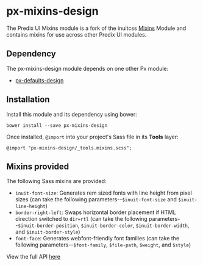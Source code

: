 # px-mixins-design

The Predix UI Mixins module is a fork of the inuitcss [Mixins](https://github.com/inuitcss/tools.mixins) Module and contains mixins for use across other Predix UI modules.

## Dependency

The px-mixins-design module depends on one other Px module:

* [px-defaults-design](https://github.com/PredixDev/px-defaults-design)

## Installation

Install this module and its dependency using bower:

    bower install --save px-mixins-design

Once installed, `@import` into your project's Sass file in its **Tools** layer:

    @import "px-mixins-design/_tools.mixins.scss";

## Mixins provided

The following Sass mixins are provided:

* `inuit-font-size`: Generates rem sized fonts with line height from pixel sizes (can take the following parameters--`$inuit-font-size` and `$inuit-line-height`)
* `border-right-left`: Swaps horizontal border placement if HTML direction switched to `dir=rtl` (can take the following parameters--`$inuit-border-position`, `$inuit-border-color`, `$inuit-border-width`, and `$inuit-border-style`)
* `font-face`: Generates webfont-friendly font families (can take the following parameters--`$font-family`, `$file-path`, `$weight`, and `$style`)

View the full API [here](http://predixdev.github.io/px-mixins-design/sassdoc/)
